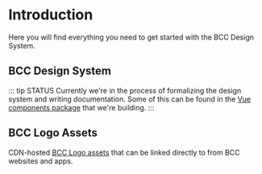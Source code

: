 # Introduction

Here you will find everything you need to get started with the BCC Design System.

## BCC Design System

::: tip STATUS
Currently we're in the process of formalizing the design system and writing documentation. Some of this can be found in the [Vue components package](https://developer.bcc.no/bcc-vue-components/) that we're building.
:::

## BCC Logo Assets

CDN-hosted [BCC Logo assets](logos.md) that can be linked directly to from BCC websites and apps.

